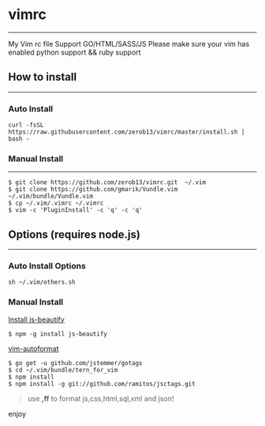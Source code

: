 # vimrc
---

My Vim rc file
Support GO/HTML/SASS/JS
Please make sure your vim has enabled python support && ruby support

## How to install
---
### Auto Install

```shell
curl -fsSL https://raw.githubusercontent.com/zerob13/vimrc/master/install.sh | bash -
```


### Manual Install
---
```shell
$ git clone https://github.com/zerob13/vimrc.git  ~/.vim
$ git clone https://github.com/gmarik/Vundle.vim ~/.vim/bundle/Vundle.vim
$ cp ~/.vim/.vimrc ~/.vimrc
$ vim -c 'PluginInstall' -c 'q' -c 'q'
```

## Options (requires node.js)
---

### Auto Install Options

```shell
sh ~/.vim/others.sh
```

### Manual Install

[Install js-beautify](https://github.com/beautify-web/js-beautify/blob/master/README.md)    
```shell
$ npm -g install js-beautify
```
[vim-autoformat](https://github.com/Chiel92/vim-autoformat)  

```shell
$ go get -u github.com/jstemmer/gotags
$ cd ~/.vim/bundle/tern_for_vim
$ npm install
$ npm install -g git://github.com/ramitos/jsctags.git
```

> use __,ff__ to format js,css,html,sql,xml and json!

enjoy
